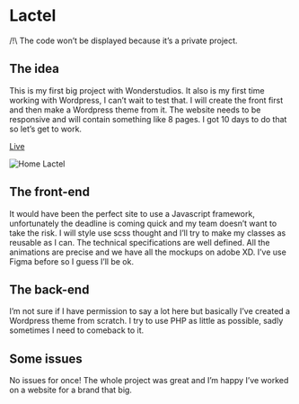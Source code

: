 # Lactel

/!\ The code won’t be displayed because it’s a private project.

## The idea

This is my first big project with Wonderstudios. It also is my first time working with Wordpress, I can’t wait to test that. I will create the front first and then make a Wordpress theme from it. The website needs to be responsive and will contain something like 8 pages. I got 10 days to do that so let’s get to work.

[Live](https://www.lactel.fr)

![Home Lactel](https://juq1maqrjs.ufs.sh/f/r1m4dnkvsK4QVZZn0AZbODc6AFL2QrJse1TYB7lZEUChMkiS)

## The front-end

It would have been the perfect site to use a Javascript framework, unfortunately the deadline is coming quick and my team doesn’t want to take the risk. I will style use scss thought and I’ll try to make my classes as reusable as I can. The technical specifications are well defined. All the animations are precise and we have all the mockups on adobe XD. I’ve use Figma before so I guess I’ll be ok.

## The back-end

I’m not sure if I have permission to say a lot here but basically I’ve created a Wordpress theme from scratch. I try to use PHP as little as possible, sadly sometimes I need to comeback to it.

## Some issues

No issues for once! The whole project was great and I’m happy I’ve worked on a website for a brand that big.
